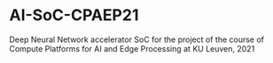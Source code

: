 # AI-SoC-CPAEP21
Deep Neural Network accelerator SoC for the project of the course of Compute Platforms for AI and Edge Processing at KU Leuven, 2021

